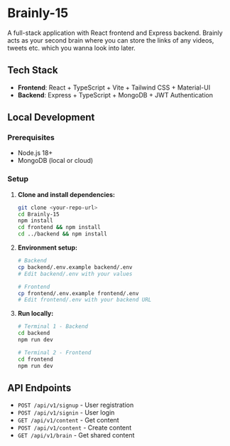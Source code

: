 # Brainly-15

A full-stack application with React frontend and Express backend. Brainly acts as your second brain where you can store the links of any videos, tweets etc. which you wanna look into later.

## Tech Stack

- **Frontend**: React + TypeScript + Vite + Tailwind CSS + Material-UI
- **Backend**: Express + TypeScript + MongoDB + JWT Authentication

## Local Development

### Prerequisites
- Node.js 18+
- MongoDB (local or cloud)

### Setup

1. **Clone and install dependencies:**
   ```bash
   git clone <your-repo-url>
   cd Brainly-15
   npm install
   cd frontend && npm install
   cd ../backend && npm install
   ```

2. **Environment setup:**
   ```bash
   # Backend
   cp backend/.env.example backend/.env
   # Edit backend/.env with your values
   
   # Frontend  
   cp frontend/.env.example frontend/.env
   # Edit frontend/.env with your backend URL
   ```

3. **Run locally:**
   ```bash
   # Terminal 1 - Backend
   cd backend
   npm run dev
   
   # Terminal 2 - Frontend
   cd frontend
   npm run dev
   ```

## API Endpoints

- `POST /api/v1/signup` - User registration
- `POST /api/v1/signin` - User login
- `GET /api/v1/content` - Get content
- `POST /api/v1/content` - Create content
- `GET /api/v1/brain` - Get shared content
